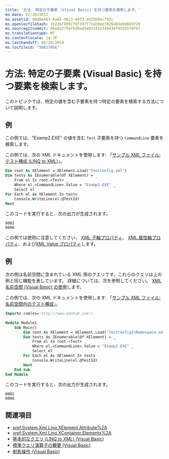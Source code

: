 ```yaml
---
title: '方法: 特定の子要素 (Visual Basic) を持つ要素を検索します。'
ms.date: 07/20/2015
ms.assetid: b0d0a463-6a85-46c3-8453-ad25b0ecf93c
ms.openlocfilehash: 1b226f009776f397f73ab9ee7826484eb8869f28
ms.sourcegitcommit: 0be8a279af6d8a43e03141e349d3efd5d35f8767
ms.translationtype: MT
ms.contentlocale: ja-JP
ms.lasthandoff: 04/18/2019
ms.locfileid: "58827056"
---
```

# <a name="how-to-find-an-element-with-a-specific-child-element-visual-basic"></a>方法: 特定の子要素 (Visual Basic) を持つ要素を検索します。
このトピックでは、特定の値を含む子要素を持つ特定の要素を検索する方法について説明します。  
  
## <a name="example"></a>例  
 この例では、"Examp2.EXE" の値を含む `Test` 子要素を持つ `CommandLine` 要素を検索します。  
  
 この例では、次の XML ドキュメントを使用します: 「[サンプル XML ファイル:テスト構成 (LINQ to XML)](../../../../visual-basic/programming-guide/concepts/linq/sample-xml-file-test-configuration-linq-to-xml.md)」。  
  
```vb  
Dim root As XElement = XElement.Load("TestConfig.xml")  
Dim tests As IEnumerable(Of XElement) = _  
    From el In root.<Test> _  
    Where el.<CommandLine>.Value = "Examp2.EXE" _  
    Select el  
For Each el as XElement In tests  
    Console.WriteLine(el.@TestId)  
Next  
```  
  
 このコードを実行すると、次の出力が生成されます。  
  
```  
0002  
0006  
```  
  
 この例では使用に注意してください、 [XML 子軸プロパティ](../../../../visual-basic/language-reference/xml-axis/xml-child-axis-property.md)、 [XML 属性軸プロパティ](../../../../visual-basic/language-reference/xml-axis/xml-attribute-axis-property.md)、および[XML Value プロパティ](../../../../visual-basic/language-reference/xml-axis/xml-value-property.md)します。  
  
## <a name="example"></a>例  
 次の例は名前空間に含まれている XML 用のクエリです。これらのクエリは上の例と同じ機能を表しています。 詳細については、次を参照してください。 [XML 名前空間 (Visual Basic) の使用](../../../../visual-basic/programming-guide/concepts/linq/working-with-xml-namespaces.md)します。  
  
 この例では、次の XML ドキュメントを使用します: 「[サンプル XML ファイル: 名前空間内のテスト構成](../../../../visual-basic/programming-guide/concepts/linq/sample-xml-file-test-configuration-in-a-namespace.md)」。  
  
```vb  
Imports <xmlns='http://www.adatum.com'>  
  
Module Module1  
    Sub Main()  
        Dim root As XElement = XElement.Load("TestConfigInNamespace.xml")  
        Dim tests As IEnumerable(Of XElement) = _  
            From el In root.<Test> _  
            Where el.<CommandLine>.Value = "Examp2.EXE" _  
            Select el  
        For Each el As XElement In tests  
            Console.WriteLine(el.@TestId)  
        Next  
    End Sub  
End Module  
```  
  
 このコードを実行すると、次の出力が生成されます。  
  
```  
0002  
0006  
```  
  
## <a name="see-also"></a>関連項目

- <xref:System.Xml.Linq.XElement.Attribute%2A>
- <xref:System.Xml.Linq.XContainer.Elements%2A>
- [基本的なクエリ (LINQ to XML) (Visual Basic)](../../../../visual-basic/programming-guide/concepts/linq/basic-queries-linq-to-xml.md)
- [標準クエリ演算子の概要 (Visual Basic)](../../../../visual-basic/programming-guide/concepts/linq/standard-query-operators-overview.md)
- [射影操作 (Visual Basic)](../../../../visual-basic/programming-guide/concepts/linq/projection-operations.md)
